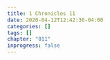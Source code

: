 ```yaml
---
title: 1 Chronicles 11
date: 2020-04-12T12:42:36-04:00
categories: []
tags: []
chapter: "011"
inprogress: false
---
```


